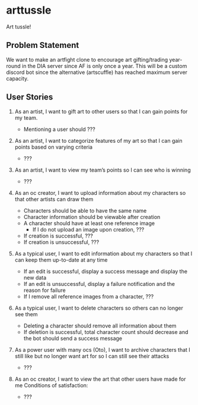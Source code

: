 # arttussle
Art tussle!


## Problem Statement
We want to make an artfight clone to encourage art gifting/trading year-round in the DIA server since AF is only once a year. This will be a custom discord bot since the alternative (artscuffle) has reached maximum server capacity.
## User Stories
1. As an artist, I want to gift art to other users so that I can gain points for my team. 
    - Mentioning a user should ???

2. As an artist, I want to categorize features of my art so that I can gain points based on varying criteria
    - ???

3. As an artist, I want to view my team’s points so I can see who is winning
    - ???

4. As an oc creator, I want to upload information about my characters so that other artists can draw them
    - Characters should be able to have the same name
    - Character information should be viewable after creation
    - A character should have at least one reference image
      - If I do not upload an image upon creation, ???
    - If creation is successful, ???
    - If creation is unsuccessful, ???

5. As a typical user, I want to edit information about my characters so that I can keep them up-to-date at any time
    - If an edit is successful, display a success message and display the new data
    - If an edit is unsuccessful, display a failure notification and the reason for failure
    - If I remove all reference images from a character, ???


6. As a typical user, I want to delete characters so others can no longer see them
    - Deleting a character should remove all information about them
    - If deletion is successful, total character count should decrease and the bot should send a success message

7. As a power user with many ocs (Oto), I want to archive characters that I still like but no longer want art for so I can still see their attacks
    - ???

8. As an oc creator, I want to view the art that other users have made for me 
Conditions of satisfaction:
    - ???

